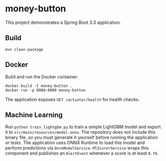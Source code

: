 # money-button

This project demonstrates a Spring Boot 3.3 application.

## Build

```
mvn clean package
```

## Docker

Build and run the Docker container:

```
docker build -t money-button .
docker run -p 8080:8080 money-button
```

The application exposes `GET /actuator/health` for health checks.

## Machine Learning

Run `python train_lightgbm.py` to train a simple LightGBM model and export it to
`src/main/resources/model.onnx`. The repository does not include this binary
file, so you must generate it yourself before running the application or tests.
The application uses ONNX Runtime to load this model and perform predictions via
`OnnxModelService`. `MlScorerService` wraps this component and publishes an
`AlertEvent` whenever a score is at least `0.70`.
